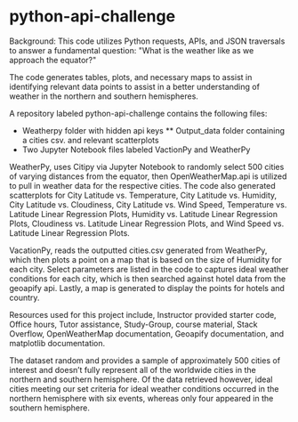 # python-api-challenge
Background: This code utilizes Python requests, APIs, and JSON traversals to answer a fundamental question: "What is the weather like as we approach the equator?"

The code generates tables, plots, and necessary maps to assist in identifying relevant data points to assist in a better understanding of weather in the northern and southern hemispheres. 

A repository labeled python-api-challenge contains the following files:
*	Weatherpy folder with hidden api keys
** Output_data folder containing a cities csv. and relevant scatterplots
*	Two Jupyter Notebook files labeled VactionPy and WeatherPy

WeatherPy, uses Citipy via Jupyter Notebook to randomly select 500 cities of varying distances from the equator, then OpenWeatherMap.api is utilized to pull in weather data for the respective cities.  The code also generated scatterplots for City Latitude vs. Temperature, City Latitude vs. Humidity, City Latitude vs. Cloudiness, City Latitude vs. Wind Speed, Temperature vs. Latitude Linear Regression Plots, Humidity vs. Latitude Linear Regression Plots, Cloudiness vs. Latitude Linear Regression Plots, and Wind Speed vs. Latitude Linear Regression Plots.

VacationPy, reads the outputted cities.csv generated from WeatherPy, which then plots a point on a map that is based on the size of Humidity for each city.  Select parameters are listed in the code to captures ideal weather conditions for each city, which is then searched against hotel data from the geoapify api. Lastly, a map is generated to display the points for hotels and country.

Resources used for this project include, Instructor provided starter code, Office hours, Tutor assistance, Study-Group, course material, Stack Overflow, OpenWeatherMap documentation, Geoapify documentation, and matplotlib documentation.

The dataset random and provides a sample of approximately 500 cities of interest and doesn’t fully represent all of the worldwide cities in the northern and southern hemisphere.  Of the data retrieved however, ideal cities meeting our set criteria for ideal weather conditions occurred in the northern hemisphere with six events, whereas only four appeared in the southern hemisphere. 
